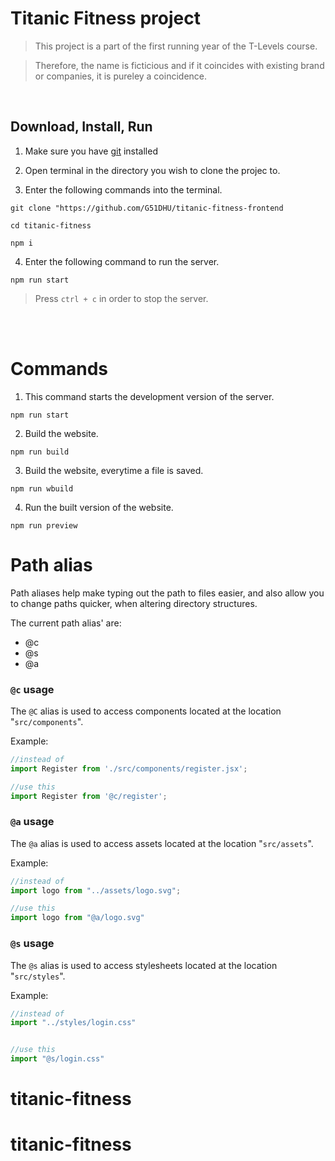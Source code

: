 # Titanic Fitness project

>This project is a part of the first running year of the T-Levels course.

>Therefore, the name is ficticious and if it coincides with existing brand or companies, it is pureley a coincidence.

<br/>

## Download, Install, Run

1) Make sure you have [git](https://git-scm.com/downloads) installed

2) Open terminal in the directory you wish to clone the projec to.

3) Enter the following commands into the terminal.

```
git clone "https://github.com/G51DHU/titanic-fitness-frontend

cd titanic-fitness

npm i
```

4) Enter the following command to run the server.
```
npm run start
```
> Press `ctrl + c` in order to stop the server.

<br/>
<br/>

# Commands

1) This command starts the development version of the server.
```
npm run start
```

2) Build the website.
```   
npm run build
```

3) Build the website, everytime a file is saved.
```
npm run wbuild
```

4) Run the built version of the website.
```
npm run preview
```

# Path alias
Path aliases help make typing out the path to files easier, and also allow you to change paths quicker, when altering directory structures.

The current path alias' are:
- @c
- @s
- @a

### `@c` usage
The `@C` alias is used to access components located at the location "`src/components`".

Example:

```js
//instead of 
import Register from './src/components/register.jsx';

//use this
import Register from '@c/register';
```

### `@a` usage
The `@a` alias is used to access assets located at the location "`src/assets`".

Example:

```js
//instead of 
import logo from "../assets/logo.svg";

//use this
import logo from "@a/logo.svg"
```

### `@s` usage
The `@s` alias is used to access stylesheets located at the location "`src/styles`".

Example:

```js
//instead of 
import "../styles/login.css"


//use this
import "@s/login.css"
```
# titanic-fitness
# titanic-fitness
